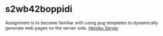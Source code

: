 # s2wb42boppidi
Assignment is to become familiar with using pug templates to dynamically generate web pages on the server side.
<a href="https://s2wb42boppidi.herokuapp.com/"> Heroku Server </a>
